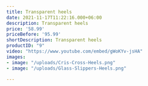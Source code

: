 ```yaml
---
title: Transparent heels
date: 2021-11-17T11:22:16.000+06:00
description: Transparent heels
price: '58.99'
priceBefore: '95.99'
shortDescription: Transparent heels
productID: "9"
video: "https://www.youtube.com/embed/gWoKYv-jsHA"
images:
- image: "/uploads/Cris-Cross-Heels.png"
- image: "/uploads/Glass-Slippers-Heels.png"

---
```

